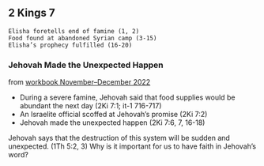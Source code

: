 ## 2 Kings 7

```
Elisha foretells end of famine (1, 2)
Food found at abandoned Syrian camp (3-15)
Elisha’s prophecy fulfilled (16-20)
```

### Jehovah Made the Unexpected Happen

from [workbook November–December 2022](https://www.jw.org/en/library/jw-meeting-workbook/november-december-2022-mwb/Life-and-Ministry-Meeting-Schedule-for-November-14-20-2022/Jehovah-Made-the-Unexpected-Happen/)

- During a severe famine, Jehovah said that food supplies would be abundant the next day (2Ki 7:1; it-1 716-717)
- An Israelite official scoffed at Jehovah’s promise (2Ki 7:2)
- Jehovah made the unexpected happen (2Ki 7:6, 7, 16-18)

Jehovah says that the destruction of this system will be sudden and unexpected. (1Th 5:2, 3) Why is it important for us to have faith in Jehovah’s word?
